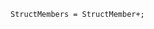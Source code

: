 <!-- This file is generated automatically by infrastructure scripts. Please don't edit by hand. -->

```{ .ebnf .slang-ebnf #StructMembers }
StructMembers = StructMember+;
```

